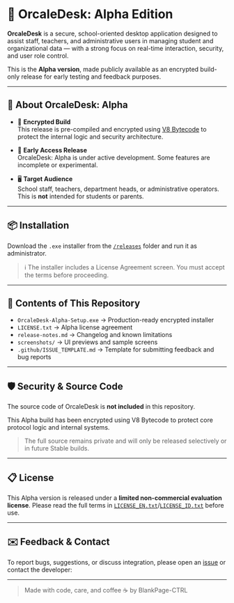 # 🧠 OrcaleDesk: Alpha Edition

**OrcaleDesk** is a secure, school-oriented desktop application designed to assist staff, teachers, and administrative users in managing student and organizational data — with a strong focus on real-time interaction, security, and user role control.

This is the **Alpha version**, made publicly available as an encrypted build-only release for early testing and feedback purposes.

---

## 🚀 About OrcaleDesk: Alpha

- 🔐 **Encrypted Build**  
  This release is pre-compiled and encrypted using [V8 Bytecode](https://v8.dev/blog/custom-startup-snapshots) to protect the internal logic and security architecture.

- 🧪 **Early Access Release**  
  OrcaleDesk: Alpha is under active development. Some features are incomplete or experimental.

- 🖥️ **Target Audience**  
  School staff, teachers, department heads, or administrative operators. This is **not** intended for students or parents.

---

## 📦 Installation

Download the `.exe` installer from the [`/releases`](./releases) folder and run it as administrator.

> ℹ️ The installer includes a License Agreement screen. You must accept the terms before proceeding.

---

## 📁 Contents of This Repository

- `OrcaleDesk-Alpha-Setup.exe` → Production-ready encrypted installer
- `LICENSE.txt` → Alpha license agreement
- `release-notes.md` → Changelog and known limitations
- `screenshots/` → UI previews and sample screens
- `.github/ISSUE_TEMPLATE.md` → Template for submitting feedback and bug reports

---

## 🛡️ Security & Source Code

The source code of OrcaleDesk is **not included** in this repository.

This Alpha build has been encrypted using V8 Bytecode to protect core protocol logic and internal systems.

> The full source remains private and will only be released selectively or in future Stable builds.

---

## 📋 License

This Alpha version is released under a **limited non-commercial evaluation license**. Please read the full terms in [`LICENSE_EN.txt`](./LICENSE-EN.txt)/[`LICENSE_ID.txt`](./LICENSE-ID.txt) before use.

---

## ✉️ Feedback & Contact

To report bugs, suggestions, or discuss integration, please open an [issue](https://github.com/BlankPage-Ctrl/OrcaleDesk-Alpha/issues) or contact the developer:

---

> Made with code, care, and coffee ☕ by BlankPage-CTRL
